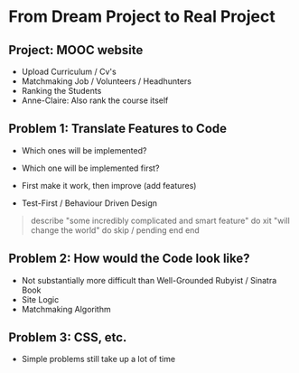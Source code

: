 # From Dream Project to Real Project


## Project: MOOC website

+ Upload Curriculum / Cv's
+ Matchmaking Job / Volunteers / Headhunters
+ Ranking the Students
+ Anne-Claire: Also rank the course itself


## Problem 1: Translate Features to Code

+ Which ones will be implemented?
+ Which one will be implemented first?

+ First make it work, then improve (add features)
+ Test-First / Behaviour Driven Design

> describe "some incredibly complicated and smart feature" do
>   xit "will change the world" do
>     skip / pending
>   end
> end

## Problem 2: How would the Code look like? 

+ Not substantially more difficult than Well-Grounded Rubyist / Sinatra Book
+ Site Logic
+ Matchmaking Algorithm

## Problem 3: CSS, etc. 

+ Simple problems still take up a lot of time
